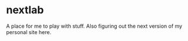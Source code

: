 # nextlab
A place for me to play with stuff. Also figuring out the next version of my personal site here.
